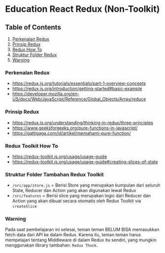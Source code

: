 # Education React Redux (Non-Toolkit)

## Table of Contents

1. [Perkenalan Redux](#perkenalan-redux)
1. [Prinsip Redux](#prinsip-redux)
1. [Redux How To](#redux-how-to)
1. [Struktur Folder Redux](#struktur-folder-redux)
1. [Warning](#warning)

### Perkenalan Redux

- https://redux.js.org/tutorials/essentials/part-1-overview-concepts
- https://redux.js.org/introduction/getting-started#basic-example
- https://developer.mozilla.org/en-US/docs/Web/JavaScript/Reference/Global_Objects/Array/reduce

### Prinsip Redux

- https://redux.js.org/understanding/thinking-in-redux/three-principles
- https://www.geeksforgeeks.org/pure-functions-in-javascript/
- https://gattigaga.com/id/artikel/memahami-pure-function/

### Redux Toolkit How To

- https://redux-toolkit.js.org/usage/usage-guide
- https://redux-toolkit.js.org/usage/usage-guide#creating-slices-of-state

### Struktur Folder Tambahan Redux Toolkit

- `/src/app/store.js` = Berisi Store yang merupakan kumpulan dari seluruh State, Reducer dan Action yang akan digunakan lewat Redux
- `/src/features` = Berisi slice yang merupakan logic dari Reducer dan Action yang akan dibuat secara otomatis oleh Redux Toolkit via `createSlice`

### Warning

Pada saat pembelajaran ini selesai, teman teman BELUM BISA memasukkan fetch data dari API ke dalam Redux. Karena itu, teman teman harus mempelajari tentang Middleware di dalam Redux itu sendiri, yang mungkin menggunakan library tambahan: `Redux Thunk`.
